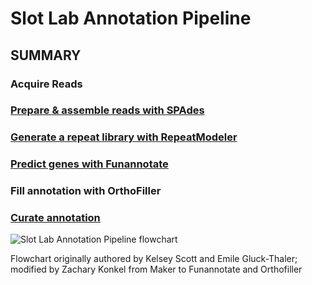 # Slot Lab Annotation Pipeline

## SUMMARY
### Acquire Reads
### [Prepare & assemble reads with SPAdes](https://gitlab.com/xonq/tutorials/-/blob/master/assembly.md)
### [Generate a repeat library with RepeatModeler](https://gitlab.com/xonq/tutorials/-/blob/master/repeatmodeler.md)
### [Predict genes with Funannotate](https://gitlab.com/xonq/tutorials/-/blob/master/funannotate.md)
### Fill annotation with OrthoFiller
### [Curate annotation](https://gitlab.com/xonq/turotials/-/blob/master/annotationCuration.md)

![Slot Lab Annotation Pipeline flowchart](https://gitlab.com/xonq/tutorials/-/raw/master/image/annotationPipeline.png "Flowchart")

Flowchart originally authored by Kelsey Scott and Emile Gluck-Thaler; modified by Zachary Konkel from Maker to Funannotate and Orthofiller
